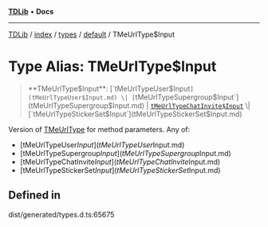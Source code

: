 [**TDLib**](../../../../../../README.md) • **Docs**

***

[TDLib](../../../../../../modules.md) / [index](../../../../../README.md) / [types](../../../README.md) / [default](../README.md) / TMeUrlType$Input

# Type Alias: TMeUrlType$Input

> **TMeUrlType$Input**: [`tMeUrlTypeUser$Input`](tMeUrlTypeUser$Input.md) \| [`tMeUrlTypeSupergroup$Input`](tMeUrlTypeSupergroup$Input.md) \| [`tMeUrlTypeChatInvite$Input`](tMeUrlTypeChatInvite$Input.md) \| [`tMeUrlTypeStickerSet$Input`](tMeUrlTypeStickerSet$Input.md)

Version of [TMeUrlType](TMeUrlType.md) for method parameters.
Any of:
- [tMeUrlTypeUser$Input](tMeUrlTypeUser$Input.md)
- [tMeUrlTypeSupergroup$Input](tMeUrlTypeSupergroup$Input.md)
- [tMeUrlTypeChatInvite$Input](tMeUrlTypeChatInvite$Input.md)
- [tMeUrlTypeStickerSet$Input](tMeUrlTypeStickerSet$Input.md)

## Defined in

dist/generated/types.d.ts:65675
